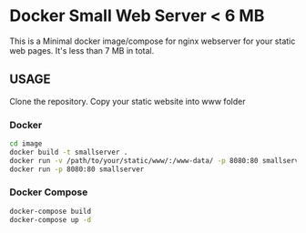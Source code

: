 # Docker Small Web Server < 6 MB
This is a Minimal docker image/compose for nginx webserver for your static web pages. It's less than 7 MB in total.

## USAGE
Clone the repository. Copy your static website into www folder
### Docker
```bash
cd image
docker build -t smallserver .
docker run -v /path/to/your/static/www/:/www-data/ -p 8080:80 smallserver
docker run -p 8080:80 smallserver
```
### Docker Compose
```bash
docker-compose build
docker-compose up -d
```
